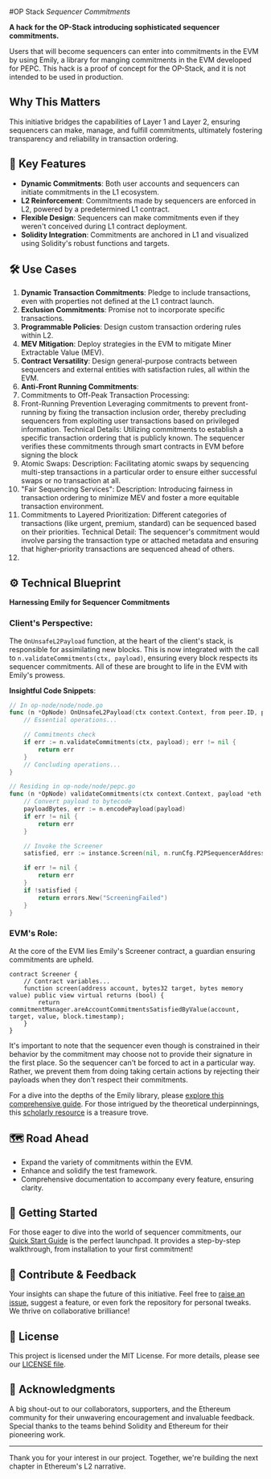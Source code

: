 #OP Stack _Sequencer Commitments_

**A hack for the OP-Stack introducing sophisticated sequencer commitments.**

Users that will become sequencers can enter into commitments in the EVM by using Emily, a library for manging commitments in the EVM developed for PEPC. This hack is a proof of concept for the OP-Stack, and it is not intended to be used in production.

## Why This Matters
This initiative bridges the capabilities of Layer 1 and Layer 2, ensuring sequencers can make, manage, and fulfill commitments, ultimately fostering transparency and reliability in transaction ordering.

## 🌟 Key Features
- **Dynamic Commitments**: Both user accounts and sequencers can initiate commitments in the L1 ecosystem.
- **L2 Reinforcement**: Commitments made by sequencers are enforced in L2, powered by a predetermined L1 contract.
- **Flexible Design**: Sequencers can make commitments even if they weren't conceived during L1 contract deployment.
- **Solidity Integration**: Commitments are anchored in L1 and visualized using Solidity's robust functions and targets.

## 🛠 Use Cases
1. **Dynamic Transaction Commitments**: Pledge to include transactions, even with properties not defined at the L1 contract launch.
2. **Exclusion Commitments**: Promise not to incorporate specific transactions.
3. **Programmable Policies**: Design custom transaction ordering rules within L2.
4. **MEV Mitigation**: Deploy strategies in the EVM to mitigate Miner Extractable Value (MEV).
5. **Contract Versatility**: Design general-purpose contracts between sequencers and external entities with satisfaction rules, all within the EVM.
6. **Anti-Front Running Commitments**:
7. Commitments to Off-Peak Transaction Processing:
8. Front-Running Prevention
Leveraging commitments to prevent front-running by fixing the transaction inclusion order, thereby precluding sequencers from exploiting user transactions based on privileged information.
Technical Details: Utilizing commitments to establish a specific transaction ordering that is publicly known. The sequencer verifies these commitments through smart contracts in EVM before signing the block
9. Atomic Swaps: Description: Facilitating atomic swaps by sequencing multi-step transactions in a particular order to ensure either successful swaps or no transaction at all.
10. "Fair Sequencing Services": Description: Introducing fairness in transaction ordering to minimize MEV and foster a more equitable transaction environment.
11. Commitments to Layered Prioritization: Different categories of transactions (like urgent, premium, standard) can be sequenced based on their priorities.
Technical Detail: The sequencer's commitment would involve parsing the transaction type or attached metadata and ensuring that higher-priority transactions are sequenced ahead of others.
12.

## ⚙ Technical Blueprint
**Harnessing Emily for Sequencer Commitments**

### Client's Perspective:
The `OnUnsafeL2Payload` function, at the heart of the client's stack, is responsible for assimilating new blocks. This is now integrated with the call to `n.validateCommitments(ctx, payload)`, ensuring every block respects its sequencer commitments. All of these are brought to life in the EVM with Emily's prowess.

**Insightful Code Snippets**:
```go
// In op-node/node/node.go
func (n *OpNode) OnUnsafeL2Payload(ctx context.Context, from peer.ID, payload *eth.ExecutionPayload) error {
    // Essential operations...

    // Commitments check
    if err := n.validateCommitments(ctx, payload); err != nil {
        return err
    }
    // Concluding operations...
}
```

```go
// Residing in op-node/node/pepc.go
func (n *OpNode) validateCommitments(ctx context.Context, payload *eth.ExecutionPayload) error {
    // Convert payload to bytecode
    payloadBytes, err := n.encodePayload(payload)
    if err != nil {
        return err
    }

    // Invoke the Screener
    satisfied, err := instance.Screen(nil, n.runCfg.P2PSequencerAddress(), *n.target(), payloadBytes)

    if err != nil {
        return err
    }
    if !satisfied {
        return errors.New("ScreeningFailed")
    }
}
```

### EVM's Role:
At the core of the EVM lies Emily's Screener contract, a guardian ensuring commitments are upheld.

```solidity
contract Screener {
    // Contract variables...
    function screen(address account, bytes32 target, bytes memory value) public view virtual returns (bool) {
        return commitmentManager.areAccountCommitmentsSatisfiedByValue(account, target, value, block.timestamp);
    }
}
```
It's important to note that the sequencer even though is constrained in their behavior by the commitment may choose not to provide their signature in the first place. So the sequencer can't be forced to act in a particular way. Rather, we prevent them from doing taking certain actions by rejecting their payloads when they don't respect their commitments.

For a dive into the depths of the Emily library, please [explore this comprehensive guide](#). For those intrigued by the theoretical underpinnings, this [scholarly resource](#) is a treasure trove.

## 🗺 Road Ahead
- Expand the variety of commitments within the EVM.
- Enhance and solidify the test framework.
- Comprehensive documentation to accompany every feature, ensuring clarity.

## 🚀 Getting Started
For those eager to dive into the world of sequencer commitments, our [Quick Start Guide](#) is the perfect launchpad. It provides a step-by-step walkthrough, from installation to your first commitment!

## 🙌 Contribute & Feedback
Your insights can shape the future of this initiative. Feel free to [raise an issue](#), suggest a feature, or even fork the repository for personal tweaks. We thrive on collaborative brilliance!

## 📜 License
This project is licensed under the MIT License. For more details, please see our [LICENSE file](#).

## 🙏 Acknowledgments
A big shout-out to our collaborators, supporters, and the Ethereum community for their unwavering encouragement and invaluable feedback. Special thanks to the teams behind Solidity and Ethereum for their pioneering work.

---

Thank you for your interest in our project. Together, we're building the next chapter in Ethereum's L2 narrative.